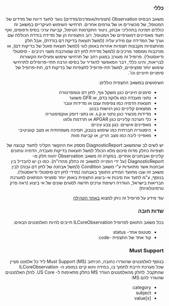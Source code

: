 <div dir="rtl" markdown="1">

### כללי  
 משאב הבסיס Observation (תצפיות/אומדנים/מדדים) נועד לתעד דיווח של מדדים של המטופל, של מכשירים או של גורמים אחרים. תרחישי השימוש העיקריים במשאב זה כוללים תמיכה בתהליכי אבחון, ניטור התקדמות הטיפול, קביעת ערכי בסיס ודפוסים, ואף תעוד מאפיינים דמוגרפיים של המטופל. רוב התצפיות הן של מדידה בודדת הכוללת שם וערך של המדידה עם מידע עליה (למשל תוצאת בדיקת דם בודדת), אבל חלק מהתצפיות מקבצות תצפיות אחרות באופן לוגי (למשל תוצאת פאנל של בדיקות דם), או מורכבות ממספר מרכיבים (למשל מדידת לחץ דם שמורכבת משני רכיבים - סיסטולי ודיאסטולי). פרופיל זה מעורב במגוון רחב של תרחישי שימוש ופעילויות הקשורות לבריאות, והינו כללי, דבר המאפשר להגדיר על בסיסו הרבה תתי-פרופילים לתרחישי שימוש יותר ספציפיים, למשל תת-פרופיל לתצפיות של בדיקות דם, תת-פרופיל של סימניים חיוניים וכו'.

השימושים במשאב התצפית כוללים:

- סימנים חיוניים כגון משקל גוף, לחץ דם וטמפרטורה
- נתוני מעבדה כמו גלוקוז בדם, או GFR משוער
- תוצאות הדמיה כמו צפיפות עצם או מדידות עובר
- ממצאים קליניים כגון רגישות בבטן
- מדידות מכשיר כגון נתוני א.ק.ג. או נתוני דופק אוקסימטריה
- כלי הערכה קליניים כגון APGAR או תרדמת גלזגו
- מאפיינים אישיים: כגון צבע עיניים
- היסטוריה חברתית כמו שימוש בטבק, תמיכה משפחתית או מצב קוגניטיבי
- מאפייני ליבה כמו מצב הריון, או קביעת מוות

יש לשים לב שהמשאב DiagnosticReport מספק את ההקשר הקליני לתעוד קבוצה של תצפיות כחלק מדוח סיכום מלא הכולל למשל תוצאות בדיקות מעבדה, הדמיה ונתונים קליניים ואבחוניים אחרים. במקרה זה משאב Observation יהווה חלק מ-DiagnosticReport (על ידי הפנייה למשאב זה כחלק מהדו"ח). כמו כן יש להבדיל בין אבחנות אשר מתועדות ע"י משאב Condition (למשל אבחנה של לחץ דם גבוה) לבין משאב זה שבו מתועד המידע התומך באבחנה (מדדי לחץ דם סיסטולי ודיאסטולי). בנוסף, ע"מ לתעד את סיבות אי-ביצוע התצפית באופן יותר ספציפי המתאים למערכת הבריאות בישראל, הוגדרה רשימת ערכים חדשה לסוגים שונים של אי ביצוע (ראה פרק טרמינולוגיות)

עוד מידע על פרופיל זה ניתן למצוא 
[ באתר הקהילה](https://www.fhir-il-community.org/projects/ilcore-observation)

### שדות חובה

בכל משאב התואם לפרופיל ILCoreObservation חייבים להיות האלמנטים הבאים:

- סטטוס אחד- status
- קוד אחד של התצפית -code

### Must Support

בנוסף לאלמנטים שהוגדרו כחובה, הכיתוב (MS) Must Support ליד כל אלמנט מציין שכל מערכת חייבת לתמוך בו, במידה והוא קיים במופע ה- ILCoreObservation שהתקבל. לחלק מהאלמנטים הוגדר MS כחלק מתאימות ל- US Core. להלן האלמנטים שהוגדר להם MS:
- category
- subject
- value[x]
</div>
